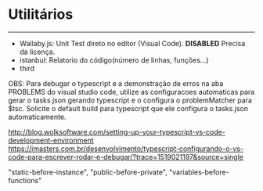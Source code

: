 # Utilitários
----------
- Wallaby.js: Unit Test direto no editor (Visual Code). **DISABLED** Precisa da licença.
- istanbul: Relatorio do código(número de linhas, funções...)
- third

OBS: 
Para debugar o typescript e a demonstração de erros na aba PROBLEMS do
visual studio code, utilize as configuracoes automaticas para gerar o tasks.json
gerando typescript e o configura o problemMatcher para $tsc.
Solicite o default build para typescript que ele configura o tasks.json automaticamente.


http://blog.wolksoftware.com/setting-up-your-typescript-vs-code-development-environment
https://imasters.com.br/desenvolvimento/typescript-configurando-o-vs-code-para-escrever-rodar-e-debugar/?trace=1519021197&source=single



"static-before-instance",
      "public-before-private",
      "variables-before-functions"